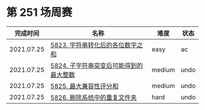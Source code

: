 # 第 251 场周赛

**完成时间**|**名称**|**难度**|**状态**
------------|--------|--------|--------
2021.07.25|[5823. 字符串转化后的各位数字之和](./5823.%20字符串转化后的各位数字之和)|easy|ac
2021.07.25|[5824. 子字符串突变后可能得到的最大整数](./5824.%20子字符串突变后可能得到的最大整数)|medium|undo
2021.07.25|[5825. 最大兼容性评分和](./5825.%20最大兼容性评分和)|medium|undo
2021.07.25|[5826. 删除系统中的重复文件夹](./5826.%20删除系统中的重复文件夹)|hard|undo
